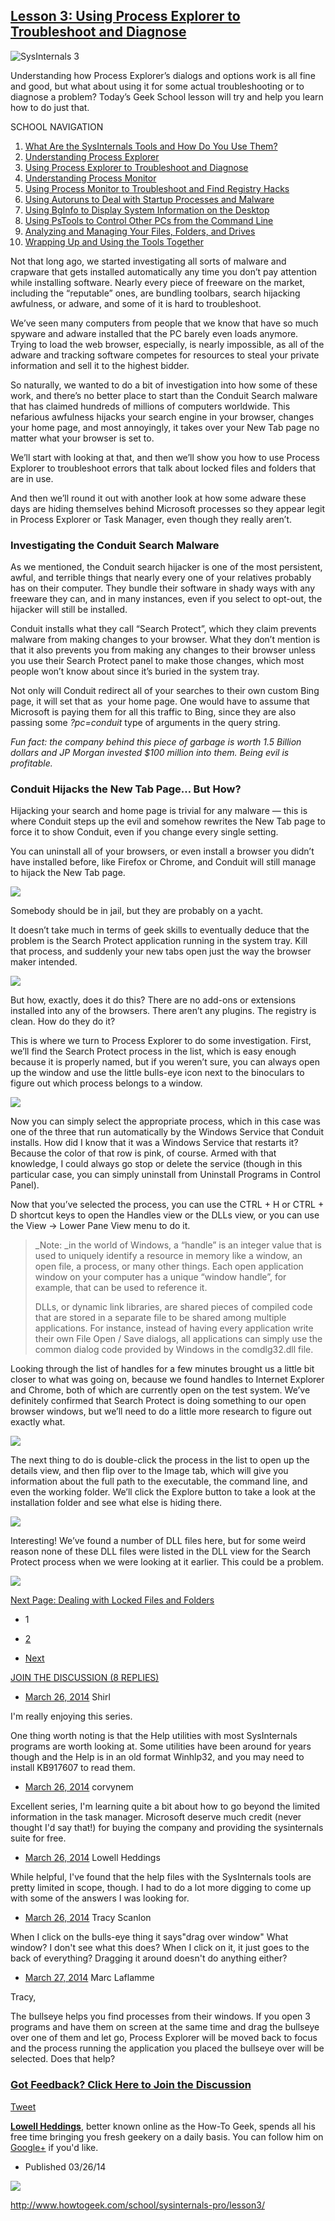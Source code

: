 
## [Lesson 3: Using Process Explorer to Troubleshoot and Diagnose](http://www.howtogeek.com/school/sysinternals-pro/lesson3/)



![SysInternals 3](http://www.howtogeek.com/pagespeed_static/1.JiBnMqyl6S.gif)



Understanding how Process Explorer’s dialogs and options work is all fine and good, but what about using it for some actual troubleshooting or to diagnose a problem? Today’s Geek School lesson will try and help you learn how to do just that.

SCHOOL NAVIGATION

1.  [What Are the SysInternals Tools and How Do You Use Them?](http://www.howtogeek.com/school/sysinternals-pro/lesson1/)
2.  [Understanding Process Explorer](http://www.howtogeek.com/school/sysinternals-pro/lesson2/)
3.  [Using Process Explorer to Troubleshoot and Diagnose](http://www.howtogeek.com/school/sysinternals-pro/lesson3/)
4.  [Understanding Process Monitor](http://www.howtogeek.com/school/sysinternals-pro/lesson4/)
5.  [Using Process Monitor to Troubleshoot and Find Registry Hacks](http://www.howtogeek.com/school/sysinternals-pro/lesson5/)
6.  [Using Autoruns to Deal with Startup Processes and Malware](http://www.howtogeek.com/school/sysinternals-pro/lesson6/)
7.  [Using BgInfo to Display System Information on the Desktop](http://www.howtogeek.com/school/sysinternals-pro/lesson7/)
8.  [Using PsTools to Control Other PCs from the Command Line](http://www.howtogeek.com/school/sysinternals-pro/lesson8/)
9.  [Analyzing and Managing Your Files, Folders, and Drives](http://www.howtogeek.com/school/sysinternals-pro/lesson9/)
10.  [Wrapping Up and Using the Tools Together](http://www.howtogeek.com/school/sysinternals-pro/lesson10/)

Not that long ago, we started investigating all sorts of malware and crapware that gets installed automatically any time you don’t pay attention while installing software. Nearly every piece of freeware on the market, including the “reputable” ones, are bundling toolbars, search hijacking awfulness, or adware, and some of it is hard to troubleshoot.

We’ve seen many computers from people that we know that have so much spyware and adware installed that the PC barely even loads anymore. Trying to load the web browser, especially, is nearly impossible, as all of the adware and tracking software competes for resources to steal your private information and sell it to the highest bidder.

So naturally, we wanted to do a bit of investigation into how some of these work, and there’s no better place to start than the Conduit Search malware that has claimed hundreds of millions of computers worldwide. This nefarious awfulness hijacks your search engine in your browser, changes your home page, and most annoyingly, it takes over your New Tab page no matter what your browser is set to.

We’ll start with looking at that, and then we’ll show you how to use Process Explorer to troubleshoot errors that talk about locked files and folders that are in use.

And then we’ll round it out with another look at how some adware these days are hiding themselves behind Microsoft processes so they appear legit in Process Explorer or Task Manager, even though they really aren’t.

### Investigating the Conduit Search Malware

As we mentioned, the Conduit search hijacker is one of the most persistent, awful, and terrible things that nearly every one of your relatives probably has on their computer. They bundle their software in shady ways with any freeware they can, and in many instances, even if you select to opt-out, the hijacker will still be installed.

Conduit installs what they call “Search Protect”, which they claim prevents malware from making changes to your browser. What they don’t mention is that it also prevents you from making any changes to their browser unless you use their Search Protect panel to make those changes, which most people won’t know about since it’s buried in the system tray.

Not only will Conduit redirect all of your searches to their own custom Bing page, it will set that as  your home page. One would have to assume that Microsoft is paying them for all this traffic to Bing, since they are also passing some _?pc=conduit_ type of arguments in the query string.

_Fun fact: the company behind this piece of garbage is worth 1.5 Billion dollars and JP Morgan invested $100 million into them. Being evil is profitable._

### Conduit Hijacks the New Tab Page… But How?

Hijacking your search and home page is trivial for any malware — this is where Conduit steps up the evil and somehow rewrites the New Tab page to force it to show Conduit, even if you change every single setting.

You can uninstall all of your browsers, or even install a browser you didn’t have installed before, like Firefox or Chrome, and Conduit will still manage to hijack the New Tab page.



![](http://www.howtogeek.com/pagespeed_static/1.JiBnMqyl6S.gif)



Somebody should be in jail, but they are probably on a yacht.

It doesn’t take much in terms of geek skills to eventually deduce that the problem is the Search Protect application running in the system tray. Kill that process, and suddenly your new tabs open just the way the browser maker intended.



![](http://www.howtogeek.com/pagespeed_static/1.JiBnMqyl6S.gif)



But how, exactly, does it do this? There are no add-ons or extensions installed into any of the browsers. There aren’t any plugins. The registry is clean. How do they do it?

This is where we turn to Process Explorer to do some investigation. First, we’ll find the Search Protect process in the list, which is easy enough because it is properly named, but if you weren’t sure, you can always open up the window and use the little bulls-eye icon next to the binoculars to figure out which process belongs to a window.



![](http://www.howtogeek.com/pagespeed_static/1.JiBnMqyl6S.gif)



Now you can simply select the appropriate process, which in this case was one of the three that run automatically by the Windows Service that Conduit installs. How did I know that it was a Windows Service that restarts it? Because the color of that row is pink, of course. Armed with that knowledge, I could always go stop or delete the service (though in this particular case, you can simply uninstall from Uninstall Programs in Control Panel).

Now that you’ve selected the process, you can use the CTRL + H or CTRL + D shortcut keys to open the Handles view or the DLLs view, or you can use the View -> Lower Pane View menu to do it.

> _Note: _in the world of Windows, a “handle” is an integer value that is used to uniquely identify a resource in memory like a window, an open file, a process, or many other things. Each open application window on your computer has a unique “window handle”, for example, that can be used to reference it.
> 
> DLLs, or dynamic link libraries, are shared pieces of compiled code that are stored in a separate file to be shared among multiple applications. For instance, instead of having every application write their own File Open / Save dialogs, all applications can simply use the common dialog code provided by Windows in the comdlg32.dll file.

Looking through the list of handles for a few minutes brought us a little bit closer to what was going on, because we found handles to Internet Explorer and Chrome, both of which are currently open on the test system. We’ve definitely confirmed that Search Protect is doing something to our open browser windows, but we’ll need to do a little more research to figure out exactly what.



![](http://www.howtogeek.com/pagespeed_static/1.JiBnMqyl6S.gif)



The next thing to do is double-click the process in the list to open up the details view, and then flip over to the Image tab, which will give you information about the full path to the executable, the command line, and even the working folder. We’ll click the Explore button to take a look at the installation folder and see what else is hiding there.



![](http://www.howtogeek.com/pagespeed_static/1.JiBnMqyl6S.gif)



Interesting! We’ve found a number of DLL files here, but for some weird reason none of these DLL files were listed in the DLL view for the Search Protect process when we were looking at it earlier. This could be a problem.



![](http://www.howtogeek.com/pagespeed_static/1.JiBnMqyl6S.gif)



[Next Page: Dealing with Locked Files and Folders](http://www.howtogeek.com/school/sysinternals-pro/lesson3/2/)

*   1

*   [2](http://www.howtogeek.com/school/sysinternals-pro/lesson3/2/)
*   [Next](http://www.howtogeek.com/school/sysinternals-pro/lesson3/2/)

[JOIN THE DISCUSSION (8 REPLIES)](#)

*   [March 26, 2014](#)
Shirl

I'm really enjoying this series.

One thing worth noting is that the Help utilities with most SysInternals programs are worth looking at. Some utilities have been around for years though and the Help is in an old format Winhlp32, and you may need to install KB917607 to read them.

*   [March 26, 2014](#)
corvynem

Excellent series, I'm learning quite a bit about how to go beyond the limited information in the task manager. Microsoft deserve much credit (never thought I'd say that!) for buying the company and providing the sysinternals suite for free.

*   [March 26, 2014](#)
Lowell Heddings

While helpful, I've found that the help files with the SysInternals tools are pretty limited in scope, though. I had to do a lot more digging to come up with some of the answers I was looking for.

*   [March 26, 2014](#)
Tracy Scanlon

When I click on the bulls-eye thing it says"drag over window" What window? I don't see what this does? When I click on it, it just goes to the back of everything? Dragging it around doesn't do anything either?

*   [March 27, 2014](#)
Marc Laflamme

Tracy,

The bullseye helps you find processes from their windows. If you open 3 programs and have them on screen at the same time and drag the bullseye over one of them and let go, Process Explorer will be moved back to focus and the process running the application you placed the bullseye over will be selected. Does that help?

### [Got Feedback? Click Here to Join the Discussion](http://discuss.howtogeek.com/t/using-process-explorer-to-troubleshoot-and-diagnose/14532)



[Tweet](https://twitter.com/share)

[**Lowell Heddings**](http://www.howtogeek.com/author/thegeek/), better known online as the How-To Geek, spends all his free time bringing you fresh geekery on a daily basis. You can follow him on [Google+](https://plus.google.com/115673881208416151793/?rel=author) if you'd like.

*   Published 03/26/14

[](https://twitter.com/lowellheddings)



![](http://www.howtogeek.com/pagespeed_static/1.JiBnMqyl6S.gif)




http://www.howtogeek.com/school/sysinternals-pro/lesson3/
